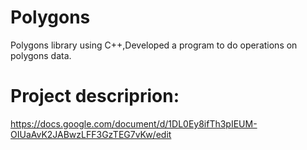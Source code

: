 # Polygons
Polygons library using C++,Developed a program to do operations on polygons data.
# Project descriprion:
https://docs.google.com/document/d/1DL0Ey8ifTh3pIEUM-OIUaAvK2JABwzLFF3GzTEG7vKw/edit
